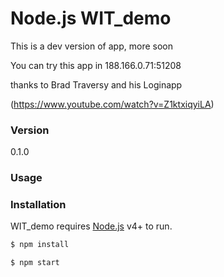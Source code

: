 # Node.js WIT_demo

This is a dev version of app, more soon

You can try this app in 188.166.0.71:51208

thanks to Brad Traversy and his  Loginapp

(https://www.youtube.com/watch?v=Z1ktxiqyiLA)

### Version

0.1.0

### Usage


### Installation

WIT_demo requires [Node.js](https://nodejs.org/) v4+ to run.

```sh
$ npm install
```

```sh
$ npm start
```
